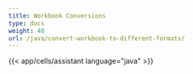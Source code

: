 ```yaml
---
title: Workbook Conversions
type: docs
weight: 40
url: /java/convert-workbook-to-different-formats/
---
```


{{< app/cells/assistant language="java" >}}
